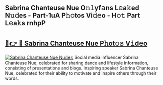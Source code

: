 ## Sabrina Chanteuse Nue O𝚗𝚕yf𝚊ns L𝚎a𝚔ed N𝚞𝚍es - Part-1uA P𝚑𝚘tos Vi𝚍𝚎o - H𝚘𝚝 Part L𝚎a𝚔s rnhpP

# <h2><a href="http://kf1n55l.oniu.top/?m=Sabrina+Chanteuse+Nue">🔗👉 🔴 Sabrina Chanteuse Nue P𝚑ot𝚘𝚜 V𝚒d𝚎o</a></h2>

[![Sabrina Chanteuse Nue Nu𝚍e𝚜](https://i.imgur.com/0qMVB7G.gif)](http://kf1n55l.oniu.top/?m=Sabrina+Chanteuse+Nue)
Social media influencer Sabrina Chanteuse Nue, celebrated for sharing dance and lifestyle information, consisting of presentations and blogs. Inspiring speaker Sabrina Chanteuse Nue, celebrated for their ability to motivate and inspire others through their words.  
